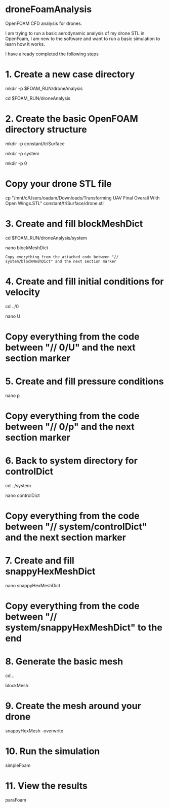 # droneFoamAnalysis
OpenFOAM CFD analysis for drones.

I am trying to run a basic aerodynamic analysis of my drone STL in OpenFoam, I am new to the software and want to run a basic simulation to learn how it works. 

I have already completed the following steps

# 1. Create a new case directory

mkdir -p $FOAM_RUN/droneAnalysis

cd $FOAM_RUN/droneAnalysis

# 2. Create the basic OpenFOAM directory structure

mkdir -p constant/triSurface

mkdir -p system

mkdir -p 0

# Copy your drone STL file

cp "/mnt/c/Users/oadam/Downloads/Transforming UAV Final Overall With Open Wings.STL" constant/triSurface/drone.stl

# 3. Create and fill blockMeshDict

cd $FOAM_RUN/droneAnalysis/system

nano blockMeshDict

```Copy everything from the attached code between "// system/blockMeshDict" and the next section marker```

# 4. Create and fill initial conditions for velocity

cd ../0

nano U

# Copy everything from the code between "// 0/U" and the next section marker

# 5. Create and fill pressure conditions

nano p

# Copy everything from the code between "// 0/p" and the next section marker

# 6. Back to system directory for controlDict

cd ../system

nano controlDict

# Copy everything from the code between "// system/controlDict" and the next section marker

# 7. Create and fill snappyHexMeshDict

nano snappyHexMeshDict

# Copy everything from the code between "// system/snappyHexMeshDict" to the end

# 8. Generate the basic mesh

cd ..

blockMesh

# 9. Create the mesh around your drone

snappyHexMesh -overwrite

# 10. Run the simulation

simpleFoam

# 11. View the results

paraFoam
